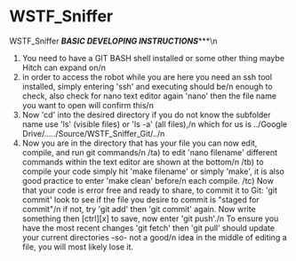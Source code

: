 # WSTF_Sniffer
WSTF_Sniffer
*********BASIC DEVELOPING INSTRUCTIONS************\n
1) You need to have a GIT BASH shell installed or some other thing maybe Hitch can expand on/n
2) in order to access the robot while you are here you need an ssh tool installed, simply entering 'ssh' and executing should be/n 
   enough to check, also check for nano text editor again 'nano' then the file name you want to open will confirm this/n
3) Now 'cd' into the desired directory if you do not know the subfolder name use 'ls' (visible files) or 'ls -a' (all files),/n 
   which for us is ../Google Drive/...../Source/WSTF_Sniffer_Git/../n
4) Now you are in the directory that has your file you can now edit, compile, and run git commands/n
     /ta) to edit 'nano filename' different commands within the text editor are shown at the bottom/n
     /tb) to compile your code simply hit 'make filename' or simply 'make', it is also good practice to enter 'make clean' before/n 
        each compile. 
     /tc) Now that your code is error free and ready to share, to commit it to Git: 'git commit' look to see if the file you desire to commit is "staged for commit"/n
            if not, try 'git add' then 'git commit' again. Now write something then [ctrl][x] to save, now enter 'git push'./n
To ensure you have the most recent changes 'git fetch' then 'git pull' should update your current directories -so- not a good/n 
idea in the middle of editing a file, you will most likely lose it.
